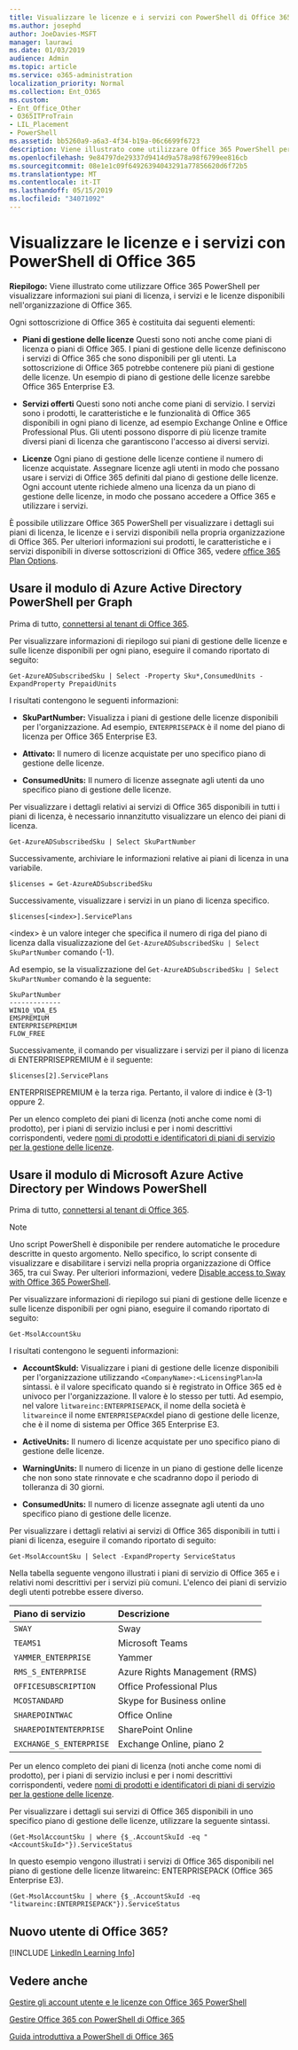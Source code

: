 ```yaml
---
title: Visualizzare le licenze e i servizi con PowerShell di Office 365
ms.author: josephd
author: JoeDavies-MSFT
manager: laurawi
ms.date: 01/03/2019
audience: Admin
ms.topic: article
ms.service: o365-administration
localization_priority: Normal
ms.collection: Ent_O365
ms.custom:
- Ent_Office_Other
- O365ITProTrain
- LIL_Placement
- PowerShell
ms.assetid: bb5260a9-a6a3-4f34-b19a-06c6699f6723
description: Viene illustrato come utilizzare Office 365 PowerShell per visualizzare informazioni sui piani di licenza, i servizi e le licenze disponibili nell'organizzazione di Office 365.
ms.openlocfilehash: 9e84797de29337d9414d9a578a98f6799ee816cb
ms.sourcegitcommit: 08e1e1c09f64926394043291a77856620d6f72b5
ms.translationtype: MT
ms.contentlocale: it-IT
ms.lasthandoff: 05/15/2019
ms.locfileid: "34071092"
---
```

# <a name="view-licenses-and-services-with-office-365-powershell"></a>Visualizzare le licenze e i servizi con PowerShell di Office 365

**Riepilogo:** Viene illustrato come utilizzare Office 365 PowerShell per visualizzare informazioni sui piani di licenza, i servizi e le licenze disponibili nell'organizzazione di Office 365.
  
Ogni sottoscrizione di Office 365 è costituita dai seguenti elementi:

- **Piani di gestione delle licenze** Questi sono noti anche come piani di licenza o piani di Office 365. I piani di gestione delle licenze definiscono i servizi di Office 365 che sono disponibili per gli utenti. La sottoscrizione di Office 365 potrebbe contenere più piani di gestione delle licenze. Un esempio di piano di gestione delle licenze sarebbe Office 365 Enterprise E3.
    
- **Servizi offerti** Questi sono noti anche come piani di servizio. I servizi sono i prodotti, le caratteristiche e le funzionalità di Office 365 disponibili in ogni piano di licenze, ad esempio Exchange Online e Office Professional Plus. Gli utenti possono disporre di più licenze tramite diversi piani di licenza che garantiscono l'accesso ai diversi servizi.
    
- **Licenze** Ogni piano di gestione delle licenze contiene il numero di licenze acquistate. Assegnare licenze agli utenti in modo che possano usare i servizi di Office 365 definiti dal piano di gestione delle licenze. Ogni account utente richiede almeno una licenza da un piano di gestione delle licenze, in modo che possano accedere a Office 365 e utilizzare i servizi.
    
È possibile utilizzare Office 365 PowerShell per visualizzare i dettagli sui piani di licenza, le licenze e i servizi disponibili nella propria organizzazione di Office 365. Per ulteriori informazioni sui prodotti, le caratteristiche e i servizi disponibili in diverse sottoscrizioni di Office 365, vedere [office 365 Plan Options](https://go.microsoft.com/fwlink/p/?LinkId=691147).


## <a name="use-the-azure-active-directory-powershell-for-graph-module"></a>Usare il modulo di Azure Active Directory PowerShell per Graph

Prima di tutto, [connettersi al tenant di Office 365](connect-to-office-365-powershell.md#connect-with-the-azure-active-directory-powershell-for-graph-module).
  
Per visualizzare informazioni di riepilogo sui piani di gestione delle licenze e sulle licenze disponibili per ogni piano, eseguire il comando riportato di seguito:
  
```
Get-AzureADSubscribedSku | Select -Property Sku*,ConsumedUnits -ExpandProperty PrepaidUnits
```

I risultati contengono le seguenti informazioni:
  
- **SkuPartNumber:** Visualizza i piani di gestione delle licenze disponibili per l'organizzazione. Ad esempio, `ENTERPRISEPACK` è il nome del piano di licenza per Office 365 Enterprise E3.
    
- **Attivato:** Il numero di licenze acquistate per uno specifico piano di gestione delle licenze.
    
- **ConsumedUnits:** Il numero di licenze assegnate agli utenti da uno specifico piano di gestione delle licenze.
    
Per visualizzare i dettagli relativi ai servizi di Office 365 disponibili in tutti i piani di licenza, è necessario innanzitutto visualizzare un elenco dei piani di licenza.

````
Get-AzureADSubscribedSku | Select SkuPartNumber
````

Successivamente, archiviare le informazioni relative ai piani di licenza in una variabile.

````
$licenses = Get-AzureADSubscribedSku
````

Successivamente, visualizzare i servizi in un piano di licenza specifico.

````
$licenses[<index>].ServicePlans
````

\<index> è un valore integer che specifica il numero di riga del piano di licenza dalla visualizzazione del `Get-AzureADSubscribedSku | Select SkuPartNumber` comando (-1).

Ad esempio, se la visualizzazione del `Get-AzureADSubscribedSku | Select SkuPartNumber` comando è la seguente:

````
SkuPartNumber
-------------
WIN10_VDA_E5
EMSPREMIUM
ENTERPRISEPREMIUM
FLOW_FREE
````

Successivamente, il comando per visualizzare i servizi per il piano di licenza di ENTERPRISEPREMIUM è il seguente:

````
$licenses[2].ServicePlans
````

ENTERPRISEPREMIUM è la terza riga. Pertanto, il valore di indice è (3-1) oppure 2.

Per un elenco completo dei piani di licenza (noti anche come nomi di prodotto), per i piani di servizio inclusi e per i nomi descrittivi corrispondenti, vedere [nomi di prodotti e identificatori di piani di servizio per la gestione delle licenze](https://docs.microsoft.com/azure/active-directory/users-groups-roles/licensing-service-plan-reference).

## <a name="use-the-microsoft-azure-active-directory-module-for-windows-powershell"></a>Usare il modulo di Microsoft Azure Active Directory per Windows PowerShell

Prima di tutto, [connettersi al tenant di Office 365](connect-to-office-365-powershell.md#connect-with-the-microsoft-azure-active-directory-module-for-windows-powershell).

>[!Note]
>Uno script PowerShell è disponibile per rendere automatiche le procedure descritte in questo argomento. Nello specifico, lo script consente di visualizzare e disabilitare i servizi nella propria organizzazione di Office 365, tra cui Sway. Per ulteriori informazioni, vedere [Disable access to Sway with Office 365 PowerShell](disable-access-to-sway-with-office-365-powershell.md).
>
    
Per visualizzare informazioni di riepilogo sui piani di gestione delle licenze e sulle licenze disponibili per ogni piano, eseguire il comando riportato di seguito:
  
```
Get-MsolAccountSku
```

I risultati contengono le seguenti informazioni:
  
- **AccountSkuId:** Visualizzare i piani di gestione delle licenze disponibili per l'organizzazione utilizzando `<CompanyName>:<LicensingPlan>`la sintassi.  _<CompanyName>_ è il valore specificato quando si è registrato in Office 365 ed è univoco per l'organizzazione. Il _<LicensingPlan>_ valore è lo stesso per tutti. Ad esempio, nel valore `litwareinc:ENTERPRISEPACK`, il nome della società è `litwareinc`e il nome `ENTERPRISEPACK`del piano di gestione delle licenze, che è il nome di sistema per Office 365 Enterprise E3.
    
- **ActiveUnits:** Il numero di licenze acquistate per uno specifico piano di gestione delle licenze.
    
- **WarningUnits:** Il numero di licenze in un piano di gestione delle licenze che non sono state rinnovate e che scadranno dopo il periodo di tolleranza di 30 giorni.
    
- **ConsumedUnits:** Il numero di licenze assegnate agli utenti da uno specifico piano di gestione delle licenze.
    
Per visualizzare i dettagli relativi ai servizi di Office 365 disponibili in tutti i piani di licenza, eseguire il comando riportato di seguito:
  
```
Get-MsolAccountSku | Select -ExpandProperty ServiceStatus
```

Nella tabella seguente vengono illustrati i piani di servizio di Office 365 e i relativi nomi descrittivi per i servizi più comuni. L'elenco dei piani di servizio degli utenti potrebbe essere diverso. 
  
|**Piano di servizio**|**Descrizione**|
|:-----|:-----|
| `SWAY` <br/> |Sway  <br/> |
| `TEAMS1` <br/> |Microsoft Teams  <br/> |
| `YAMMER_ENTERPRISE` <br/> |Yammer  <br/> |
| `RMS_S_ENTERPRISE` <br/> |Azure Rights Management (RMS)  <br/> |
| `OFFICESUBSCRIPTION` <br/> |Office Professional Plus  <br/> |
| `MCOSTANDARD` <br/> |Skype for Business online  <br/> |
| `SHAREPOINTWAC` <br/> |Office Online  <br/> |
| `SHAREPOINTENTERPRISE` <br/> |SharePoint Online  <br/> |
| `EXCHANGE_S_ENTERPRISE` <br/> |Exchange Online, piano 2  <br/> |
   
Per un elenco completo dei piani di licenza (noti anche come nomi di prodotto), per i piani di servizio inclusi e per i nomi descrittivi corrispondenti, vedere [nomi di prodotti e identificatori di piani di servizio per la gestione delle licenze](https://docs.microsoft.com/azure/active-directory/users-groups-roles/licensing-service-plan-reference).

Per visualizzare i dettagli sui servizi di Office 365 disponibili in uno specifico piano di gestione delle licenze, utilizzare la seguente sintassi.
  
```
(Get-MsolAccountSku | where {$_.AccountSkuId -eq "<AccountSkuId>"}).ServiceStatus
```

In questo esempio vengono illustrati i servizi di Office 365 disponibili nel piano di gestione delle licenze litwareinc: ENTERPRISEPACK (Office 365 Enterprise E3).
  
```
(Get-MsolAccountSku | where {$_.AccountSkuId -eq "litwareinc:ENTERPRISEPACK"}).ServiceStatus
```


## <a name="new-to-office-365"></a>Nuovo utente di Office 365?

[!INCLUDE [LinkedIn Learning Info](../common/office/linkedin-learning-info.md)]
   
## <a name="see-also"></a>Vedere anche


[Gestire gli account utente e le licenze con Office 365 PowerShell](manage-user-accounts-and-licenses-with-office-365-powershell.md)
  
[Gestire Office 365 con PowerShell di Office 365](manage-office-365-with-office-365-powershell.md)
  
[Guida introduttiva a PowerShell di Office 365](getting-started-with-office-365-powershell.md)
